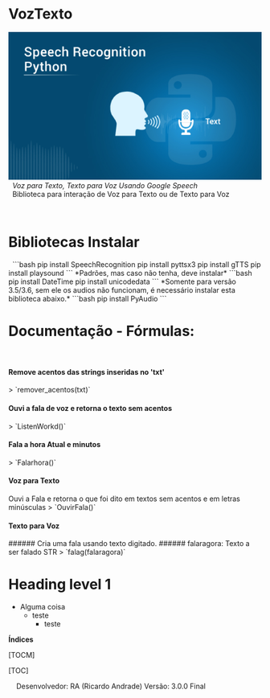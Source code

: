 # VozTexto
![](https://github.com/geniodev/VozTexto/blob/main/speech.png?raw=true)</br>
&nbsp;
*Voz para Texto, Texto para Voz Usando Google Speech*</br>
&nbsp;
Biblioteca para interação de Voz para Texto ou de Texto para Voz</br>




&nbsp;
&nbsp;
<h1 id="install">Bibliotecas Instalar</h1>
&nbsp;
```bash
pip install SpeechRecognition
pip install pyttsx3
pip install gTTS
pip install playsound
```
*Padrões, mas caso não tenha, deve instalar*
```bash
pip install DateTime
pip install unicodedata
```
*Somente para versão 3.5/3.6, sem ele os audios não funcionam, é necessário instalar esta biblioteca abaixo.*
```bash
pip install PyAudio
```
&nbsp;
<h1 id="formulas">Documentação - Fórmulas:</h1></br>

<h4 id="removeacento">Remove acentos das strings inseridas no 'txt'</h4>
> `remover_acentos(txt)`


<h4 id="voztexto">Ouvi a fala de voz e retorna o texto sem acentos</h4>
> `ListenWorkd()`

<h4 id="falarhora">Fala a hora Atual e minutos</h4>
> `Falarhora()`

<h4 id="ouvirfala">Voz para Texto</h4>
Ouvi a Fala e retorna o que foi dito em textos sem acentos e em letras minúsculas
> `OuvirFala()`

<h4 id="textofala">Texto para Voz</h4>
###### Cria uma fala usando texto digitado.
###### falaragora: Texto a ser falado STR
> `falag(falaragora)`


<h1>Heading level 1</h1>

- Alguma coisa
  - teste []()
    - teste





**Índices**

[TOCM]

[TOC]



&nbsp;
&nbsp;
Desenvolvedor: RA (Ricardo Andrade)
Versão: 3.0.0 Final
